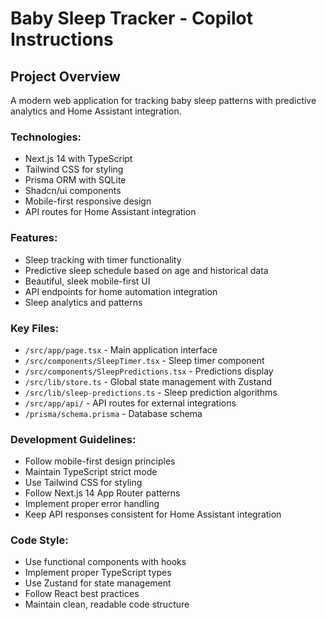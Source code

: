 # Baby Sleep Tracker - Copilot Instructions

## Project Overview
A modern web application for tracking baby sleep patterns with predictive analytics and Home Assistant integration.

### Technologies:
- Next.js 14 with TypeScript
- Tailwind CSS for styling
- Prisma ORM with SQLite
- Shadcn/ui components
- Mobile-first responsive design
- API routes for Home Assistant integration

### Features:
- Sleep tracking with timer functionality
- Predictive sleep schedule based on age and historical data
- Beautiful, sleek mobile-first UI
- API endpoints for home automation integration
- Sleep analytics and patterns

### Key Files:
- `/src/app/page.tsx` - Main application interface
- `/src/components/SleepTimer.tsx` - Sleep timer component
- `/src/components/SleepPredictions.tsx` - Predictions display
- `/src/lib/store.ts` - Global state management with Zustand
- `/src/lib/sleep-predictions.ts` - Sleep prediction algorithms
- `/src/app/api/` - API routes for external integrations
- `/prisma/schema.prisma` - Database schema

### Development Guidelines:
- Follow mobile-first design principles
- Maintain TypeScript strict mode
- Use Tailwind CSS for styling
- Follow Next.js 14 App Router patterns
- Implement proper error handling
- Keep API responses consistent for Home Assistant integration

### Code Style:
- Use functional components with hooks
- Implement proper TypeScript types
- Use Zustand for state management
- Follow React best practices
- Maintain clean, readable code structure